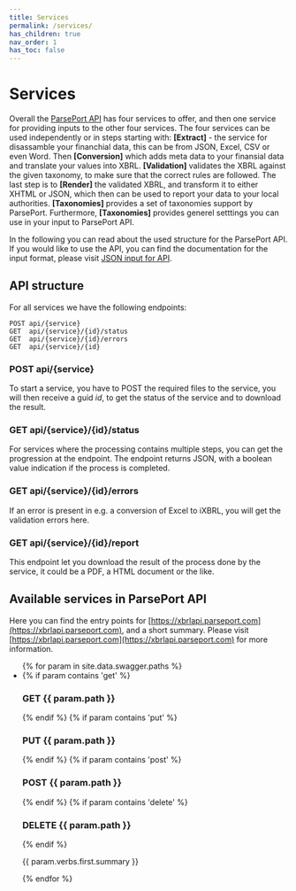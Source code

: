 ```yaml
---
title: Services
permalink: /services/
has_children: true
nav_order: 1
has_toc: false
---
```

# Services
Overall the [ParsePort API](https://xbrlapi.parseport.com) has four services to offer, and then one service for providing inputs to the other four services. The four services can be used independently or in steps starting with: **[Extract]** - the service for disassamble your financhial data, this can be from JSON, Excel, CSV or even Word. Then **[Conversion]** which adds meta data to your finansial data and translate your values into XBRL. **[Validation]** validates the XBRL against the given taxonomy, to make sure that the correct rules are followed. The last step is to **[Render]** the validated XBRL, and transform it to either XHTML or JSON, which then can be used to report your data to your local authorities. **[Taxonomies]** provides a set of taxonomies support by ParsePort. Furthermore, **[Taxonomies]** provides generel setttings you can use in your input to ParsePort API.

In the following you can read about the used structure for the ParsePort API. If you would like to use the API, you can find the documentation for the input format, please visit [JSON input for API](inputjson.md).

## API structure
For all services we have the following endpoints:
```
POST api/{service}
GET  api/{service}/{id}/status
GET  api/{service}/{id}/errors
GET  api/{service}/{id}
```
### POST api/{service}
To start a service, you have to POST the required files to the service, you will then receive a guid _id_, to get the status of the service and to download the result.

### GET  api/{service}/{id}/status
For services where the processing contains multiple steps, you can get the progression at the endpoint. The endpoint returns JSON, with a boolean value indication if the process is completed.

### GET  api/{service}/{id}/errors
If an error is present in e.g. a conversion of Excel to iXBRL, you will get the validation errors here.

### GET  api/{service}/{id}/report
This endpoint let you download the result of the process done by the service, it could be a PDF, a HTML document or the like.

## Available services in ParsePort API
Here you can find the entry points for [https://xbrlapi.parseport.com](https://xbrlapi.parseport.com), and a short summary. Please visit [https://xbrlapi.parseport.com](https://xbrlapi.parseport.com) for more information.

<div>
  <ul>
  {% for param in site.data.swagger.paths %}
    <li>
    {% if param contains 'get' %}
      <h3>GET {{ param.path }}</h3>
    {% endif %}
    {% if param contains 'put' %}
      <h3>PUT {{ param.path }}</h3>
    {% endif %}
    {% if param contains 'post' %}
      <h3>POST {{ param.path }}</h3>
    {% endif %}
    {% if param contains 'delete' %}
      <h3>DELETE {{ param.path }}</h3>
    {% endif %}
      <p>{{ param.verbs.first.summary }}</p>
    </li>
  {% endfor %}
  </ul>
</div>
